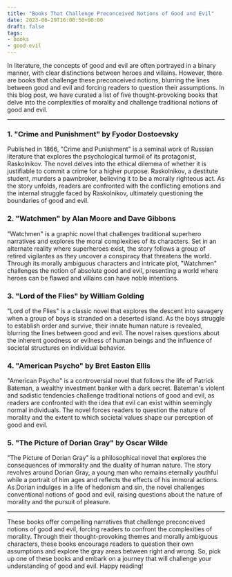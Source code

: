 ```yaml
---
title: "Books That Challenge Preconceived Notions of Good and Evil"
date: 2023-06-29T16:00:50+00:00
draft: false
tags: 
- books
- good-evil
---
```


In literature, the concepts of good and evil are often portrayed in a binary manner, with clear distinctions between heroes and villains. However, there are books that challenge these preconceived notions, blurring the lines between good and evil and forcing readers to question their assumptions. In this blog post, we have curated a list of five thought-provoking books that delve into the complexities of morality and challenge traditional notions of good and evil.

---

### 1. "Crime and Punishment" by Fyodor Dostoevsky

Published in 1866, "Crime and Punishment" is a seminal work of Russian literature that explores the psychological turmoil of its protagonist, Raskolnikov. The novel delves into the ethical dilemma of whether it is justifiable to commit a crime for a higher purpose. Raskolnikov, a destitute student, murders a pawnbroker, believing it to be a morally righteous act. As the story unfolds, readers are confronted with the conflicting emotions and the internal struggle faced by Raskolnikov, ultimately questioning the boundaries of good and evil.

### 2. "Watchmen" by Alan Moore and Dave Gibbons

"Watchmen" is a graphic novel that challenges traditional superhero narratives and explores the moral complexities of its characters. Set in an alternate reality where superheroes exist, the story follows a group of retired vigilantes as they uncover a conspiracy that threatens the world. Through its morally ambiguous characters and intricate plot, "Watchmen" challenges the notion of absolute good and evil, presenting a world where heroes can be flawed and villains can have noble intentions.

### 3. "Lord of the Flies" by William Golding

"Lord of the Flies" is a classic novel that explores the descent into savagery when a group of boys is stranded on a deserted island. As the boys struggle to establish order and survive, their innate human nature is revealed, blurring the lines between good and evil. The novel raises questions about the inherent goodness or evilness of human beings and the influence of societal structures on individual behavior.

### 4. "American Psycho" by Bret Easton Ellis

"American Psycho" is a controversial novel that follows the life of Patrick Bateman, a wealthy investment banker with a dark secret. Bateman's violent and sadistic tendencies challenge traditional notions of good and evil, as readers are confronted with the idea that evil can exist within seemingly normal individuals. The novel forces readers to question the nature of morality and the extent to which societal values shape our perception of good and evil.

### 5. "The Picture of Dorian Gray" by Oscar Wilde

"The Picture of Dorian Gray" is a philosophical novel that explores the consequences of immorality and the duality of human nature. The story revolves around Dorian Gray, a young man who remains eternally youthful while a portrait of him ages and reflects the effects of his immoral actions. As Dorian indulges in a life of hedonism and sin, the novel challenges conventional notions of good and evil, raising questions about the nature of morality and the pursuit of pleasure.

---

These books offer compelling narratives that challenge preconceived notions of good and evil, forcing readers to confront the complexities of morality. Through their thought-provoking themes and morally ambiguous characters, these books encourage readers to question their own assumptions and explore the gray areas between right and wrong. So, pick up one of these books and embark on a journey that will challenge your understanding of good and evil. Happy reading!